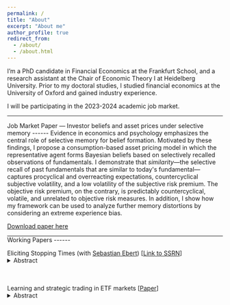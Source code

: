 ```yaml
---
permalink: /
title: "About"
excerpt: "About me"
author_profile: true
redirect_from: 
  - /about/
  - /about.html
---
```


I’m a PhD candidate in Financial Economics at the Frankfurt School, and a research assistant at the Chair of Economic Theory I at Heidelberg University. Prior to my doctoral studies, I studied financial economics at the University of Oxford and gained industry experience. 

I will be participating in the 2023-2024 academic job market.

<hr style="border-top-color:black">
Job Market Paper — Investor beliefs and asset prices under selective memory
------
Evidence in economics and psychology emphasizes the central role of selective memory for belief formation. Motivated by these findings, I propose a consumption-based asset pricing model in which the representative agent forms Bayesian beliefs based on selectively recalled observations of fundamentals. I demonstrate that <i>similarity</i>—the selective recall of past fundamentals that are similar to today's fundamental—captures procyclical and overreacting expectations, countercyclical subjective volatility, and a low volatility of the subjective risk premium. The objective risk premium, on the contrary, is predictably countercyclical, volatile, and unrelated to objective risk measures. In addition, I show how my framework can be used to analyze further memory distortions by considering an extreme experience bias.

[Download paper here](http://maxvoigt.github.io/files/Voigt_JMP_BeliefsAssetPrices.pdf)

<hr style="border-top-color:black; margin-block-end:0">
Working Papers
------

Eliciting Stopping Times (with [Sebastian Ebert](https://sites.google.com/site/ebertecon/home)) [[Link to SSRN](https://papers.ssrn.com/sol3/papers.cfm?abstract_id=4526931)]
  <details style="margin-top:-1em"><summary>Abstract</summary>We propose an experimental method to elicit stopping times—each subject’s complete contingent plan for taking a risk for up to five times—to study repeated risk-taking under precommitment. In addition to time- and outcome-contingent risk-taking, we allow some subjects to use path-dependent or randomized stopping times. Our experimental design thus allows for hundreds of different risk-taking plans. Using an unsupervised machine-learning algorithm, we find that individuals’ risk-taking strategies map well to stop-loss, take-profit, or buy-and-hold strategies. Most strategies are of a continue-when-winning and stop-when-losing type, with a profit-trailing stopping barrier. Path-dependence and randomization are used extensively, even if they are costly. We further analyze dynamic consistency in a sequential risk-taking task and find that subjects largely follow the unconstrained plans that we elicited.
  </details>

<br></br>
Learning and strategic trading in ETF markets [[Paper](http://maxvoigt.github.io/files/Voigt2023_ETFMarkets.pdf)]
  <details style="margin-top:-1em"><summary>Abstract</summary>Designated broker-dealers arbitrage away differences between the market price of an ETF and the net asset value of the underlying assets. Using a dynamic strategic trading model, I show that this arbitrage mechanism increases long-term price informativeness but reduces short-term price informativeness. The information contained in the ETF price leads to additional learning, which improves long-term price informativeness. However, traders informed about the value of an underlying asset use their informational advantage to forecast arbitrage-induced price changes of all other assets contained in the ETF. The predictability of future price changes induces speculative cross-asset trading, which reduces short-term price informativeness. Thus, regulation targeting ETFs must balance short- and long-term price informativeness.
  </details>